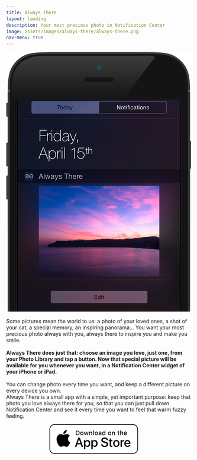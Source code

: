 ```yaml
---
title: Always There
layout: landing
description: Your most precious photo in Notification Center
image: assets/images/always-there/always-there.png
nav-menu: true
---
```

<!-- Main -->
<div id="main">
<section id="one" class="spotlights">
	<section>
		<div class="content">
			<img src="assets/images/always-there/at.png" alt="" data-position="center center"/>
		</div>
		<div class="content">
			<div class="inner">
				<p>Some pictures mean the world to us: a photo of your loved ones, a shot of your cat, a special memory, an inspiring panorama... You want your most precious photo always with you, always there to inspire you and make you smile.<br><br><b>Always There does just that: choose an image you love, just one, from your Photo Library and tap a button. Now that special picture will be available for you whenever you want, in a Notification Center widget of your iPhone or iPad.</b><br><br>You can change photo every time you want, and keep a different picture on every device you own.<br>Always There is a small app with a simple, yet important purpose: keep that photo you love always there for you, so that you can just pull down Notification Center and see it every time you want to feel that warm fuzzy feeling.
				<br>
				<p style="text-align:center">
					<a href="https://itunes.apple.com/us/app/always-there-your-most-precious-photo-in-notification/id1104703747?mt=8" class="image" target="new">
						<img src="assets/images/download_ios_app_store_white_bg.svg" alt="Download on the App Store" data-position="center center" style="border:px;margin-right:30px;float:center"/>
					</a>
				</p>